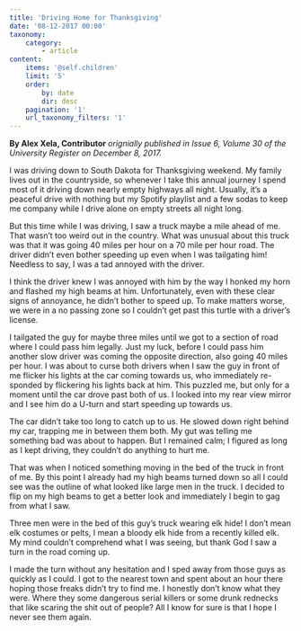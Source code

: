 ```yaml
---
title: 'Driving Home for Thanksgiving'
date: '08-12-2017 00:00'
taxonomy:
    category:
        - article
content:
    items: '@self.children'
    limit: '5'
    order:
        by: date
        dir: desc
    pagination: '1'
    url_taxonomy_filters: '1'
---
```


**By Alex Xela, Contributor** _orignially published in Issue 6, Volume 30 of the University Register on December 8, 2017._

I was driving down to South Dakota for Thanksgiving weekend. My family lives out in the countryside, so whenever I take this annual journey I spend most of it driving down nearly empty highways all night. Usually, it’s a peaceful drive with nothing but my Spotify playlist and a few sodas to keep me company while I drive alone on empty streets all night long. 

But this time while I was driving, I saw a truck maybe a mile ahead of me. That wasn’t too weird out in the country. What was unusual about this truck was that it was going 40 miles per hour on a 70 mile per hour road. The driver didn’t even bother speeding up even when I was tailgating him! Needless to say, I was a tad annoyed with the driver. 

I think the driver knew I was annoyed with him by the way I honked my horn and flashed my high beams at him. Unfortunately, even with these clear signs of annoyance, he didn’t bother to speed up. To make matters worse, we were in a no passing zone so I couldn’t get past this turtle with a driver’s license. 

I tailgated the guy for maybe three miles until we got to a section of road where I could pass him legally. Just my luck, before I could pass him another slow driver was coming the opposite direction, also going 40 miles per hour. I was about to curse both drivers when I saw the guy in front of me flicker his lights at the car coming towards us, who immediately re-sponded by flickering his lights back at him. This puzzled me, but only for a moment until the car drove past both of us. I looked into my rear view mirror and I see him do a U-turn and start speeding up towards us. 

The car didn’t take too long to catch up to us. He slowed down right behind my car, trapping me in between them both. My gut was telling me something bad was about to happen. But I remained calm; I figured as long as I kept driving, they couldn’t do anything to hurt me. 

That was when I noticed something moving in the bed of the truck in front of me. By this point I already had my high beams turned down so all I could see was the outline of what looked like large men in the truck. I decided to flip on my high beams to get a better look and immediately I begin to gag from what I saw. 

Three men were in the bed of this guy’s truck wearing elk hide! I don’t mean elk costumes or pelts, I mean a bloody elk hide from a recently killed elk. My mind couldn’t comprehend what I was seeing, but thank God I saw a turn in the road coming up. 

I made the turn without any hesitation and I sped away from those guys as quickly as I could. I got to the nearest town and spent about an hour there hoping those freaks didn’t try to find me. I honestly don’t know what they were. Where they some dangerous serial killers or some drunk rednecks that like scaring the shit out of people? All I know for sure is that I hope I never see them again.
